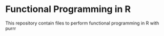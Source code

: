# Functional Programming in R
This repository contain files to perform functional programming in R with purrr

